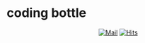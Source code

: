 # coding bottle

<div align="center">

[![Mail](https://img.shields.io/badge/Gmail-D14836?style=for-the-badge&logo=gmail&logoColor=white)](codingBottleSkhu@gmail.com)
[![Hits](https://hits.seeyoufarm.com/api/count/incr/badge.svg?url=https%3A%2F%2Fgithub.com%2FcodingBottle&count_bg=%2334ACE0&title_bg=%23D2DDE7&icon=&icon_color=%23D92323&title=%F0%9F%9A%A4&edge_flat=true)](https://hits.seeyoufarm.com)

</div>
